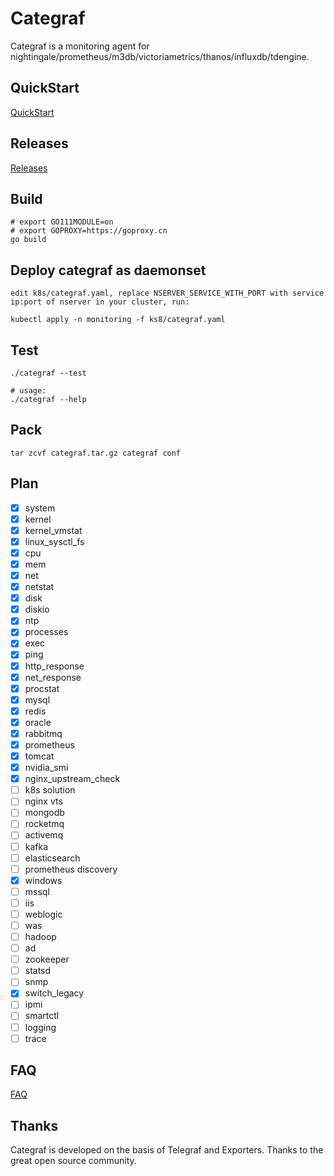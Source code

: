 # Categraf

Categraf is a monitoring agent for nightingale/prometheus/m3db/victoriametrics/thanos/influxdb/tdengine.

## QuickStart

[QuickStart](https://www.gitlink.org.cn/flashcat/categraf/wiki)

## Releases

[Releases](https://www.gitlink.org.cn/flashcat/categraf/releases)

## Build

```shell
# export GO111MODULE=on
# export GOPROXY=https://goproxy.cn
go build
```

## Deploy categraf as daemonset

```shell
edit k8s/categraf.yaml, replace NSERVER_SERVICE_WITH_PORT with service ip:port of nserver in your cluster, run:

kubectl apply -n monitoring -f ks8/categraf.yaml
```

## Test

```shell
./categraf --test

# usage:
./categraf --help
```

## Pack

```shell
tar zcvf categraf.tar.gz categraf conf
```

## Plan

- [x] system
- [x] kernel
- [x] kernel_vmstat
- [x] linux_sysctl_fs
- [x] cpu
- [x] mem
- [x] net
- [x] netstat
- [x] disk
- [x] diskio
- [x] ntp
- [x] processes
- [x] exec
- [x] ping
- [x] http_response
- [x] net_response
- [x] procstat
- [x] mysql
- [x] redis
- [x] oracle
- [x] rabbitmq
- [x] prometheus
- [x] tomcat
- [x] nvidia_smi
- [x] nginx_upstream_check
- [ ] k8s solution
- [ ] nginx vts
- [ ] mongodb
- [ ] rocketmq
- [ ] activemq
- [ ] kafka
- [ ] elasticsearch
- [ ] prometheus discovery
- [x] windows
- [ ] mssql
- [ ] iis
- [ ] weblogic
- [ ] was
- [ ] hadoop
- [ ] ad
- [ ] zookeeper
- [ ] statsd
- [ ] snmp
- [x] switch_legacy
- [ ] ipmi
- [ ] smartctl
- [ ] logging
- [ ] trace

## FAQ

[FAQ](https://www.gitlink.org.cn/flashcat/categraf/wiki)

## Thanks

Categraf is developed on the basis of Telegraf and Exporters. Thanks to the great open source community.
